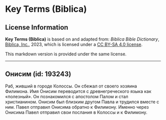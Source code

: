 # Key Terms (Biblica)

## License Information

**Key Terms (Biblica)** is based on and adapted from: _Biblica Bible Dictionary_, [Biblica, Inc.](https://www.biblica.com/), 2023, which is licensed under a [CC BY-SA 4.0 license](https://creativecommons.org/licenses/by-sa/4.0/legalcode.en).

This markdown version is provided under the same license.



--------------------------------

## Онисим (id: 193243)

Раб, живший в городе Колоссы. Он сбежал от своего хозяина Филимона. Имя Онисим переводится с древнегреческого языка как «полезный». Он познакомился с апостолом Палом и стал христианином. Онисим был близким другом Павла и трудился вместе с ним. Павел отправил Онисима обратно к Филимону. Именно через Онисима Павел отправил свои послания в Колоссы и к Филимону.


